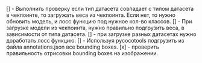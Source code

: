 [] - Выполнить проверку если тип датасета совпадает с типом датасета в чекпоинте, то загружать веса из чекпоинта. Если нет, то нужно обновить модель, и лосс функцию под нужное кол-во классов.
[] - При загрузке модели из чекпоинта, нужно правильно подгрузить веса, в зависимости от типа датасета.
[] - при загрузке разных датасетах нужно доработать лосс функцию.
[] - Используя pycocotools подгрузить из файла annotations.json все bounding boxes.
[x] - проверить правильность отрисовки bounding boxes на изображении.

